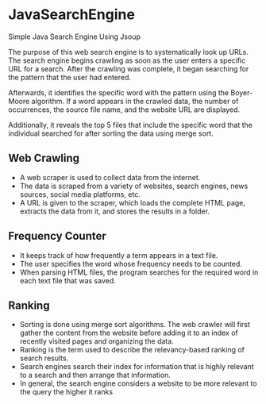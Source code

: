 # JavaSearchEngine
Simple Java Search Engine Using Jsoup

The purpose of this web search engine is to systematically look up URLs. The search engine begins crawling as soon as the user enters a specific URL for a search. After the crawling was complete, it began searching for the pattern that the user had entered. 

Afterwards, it identifies the specific word with the pattern using the Boyer-Moore algorithm. If a word appears in the crawled data, the number of occurrences, the source file name, and the website URL are displayed.

Additionally, it reveals the top 5 files that include the specific word that the individual searched for after sorting the data using merge sort.

## Web Crawling

- A web scraper is used to collect data from the internet.
- The data is scraped from a variety of websites, search engines, news sources, social media platforms, etc.
- A URL is given to the scraper, which loads the complete HTML page, extracts the data from it, and stores the results in a folder.

## Frequency Counter

- It keeps track of how frequently a term appears in a text file.
- The user specifies the word whose frequency needs to be counted.
- When parsing HTML files, the program searches for the required word in each text file that was saved.

## Ranking

- Sorting is done using merge sort algorithms. The web crawler will first gather the content from the website before adding it to an index of recently visited pages and organizing the data.
- Ranking is the term used to describe the relevancy-based ranking of search results.
- Search engines search their index for information that is highly relevant to a search and then arrange that information.  
- In general, the search engine considers a website to be more relevant to the query the higher it ranks
